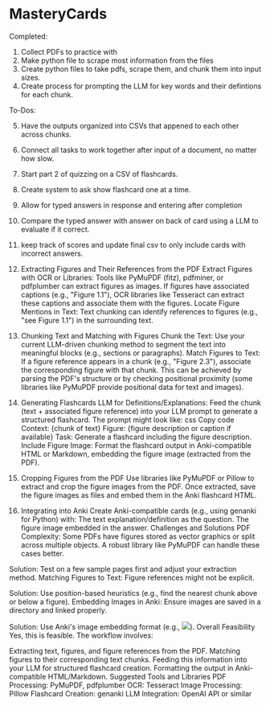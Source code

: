 # MasteryCards

Completed:

1. Collect PDFs to practice with
2. Make python file to scrape most information from the files
3. Create python files to take pdfs, scrape them, and chunk them into input sizes.
4. Create process for prompting the LLM for key words and their defintions for each chunk.

To-Dos:

5. Have the outputs organized into CSVs that appened to each other across chunks.
6. Connect all tasks to work together after input of a document, no matter how slow.
7. Start part 2 of quizzing on a CSV of flashcards.
8. Create system to ask show flashcard one at a time.
9. Allow for typed answers in response and entering after completion
10. Compare the typed answer with answer on back of card using a LLM to evaluate if it correct.
11. keep track of scores and update final csv to only include cards with incorrect answers.


1. Extracting Figures and Their References from the PDF
Extract Figures with OCR or Libraries: Tools like PyMuPDF (fitz), pdfminer, or pdfplumber can extract figures as images. If figures have associated captions (e.g., "Figure 1.1"), OCR libraries like Tesseract can extract these captions and associate them with the figures.
Locate Figure Mentions in Text: Text chunking can identify references to figures (e.g., "see Figure 1.1") in the surrounding text.
2. Chunking Text and Matching with Figures
Chunk the Text: Use your current LLM-driven chunking method to segment the text into meaningful blocks (e.g., sections or paragraphs).
Match Figures to Text: If a figure reference appears in a chunk (e.g., "Figure 2.3"), associate the corresponding figure with that chunk. This can be achieved by parsing the PDF's structure or by checking positional proximity (some libraries like PyMuPDF provide positional data for text and images).
3. Generating Flashcards
LLM for Definitions/Explanations: Feed the chunk (text + associated figure reference) into your LLM prompt to generate a structured flashcard. The prompt might look like:
css
Copy code
Context: {chunk of text}
Figure: {figure description or caption if available}
Task: Generate a flashcard including the figure description.
Include Figure Image: Format the flashcard output in Anki-compatible HTML or Markdown, embedding the figure image (extracted from the PDF).
4. Cropping Figures from the PDF
Use libraries like PyMuPDF or Pillow to extract and crop the figure images from the PDF. Once extracted, save the figure images as files and embed them in the Anki flashcard HTML.
5. Integrating into Anki
Create Anki-compatible cards (e.g., using genanki for Python) with:
The text explanation/definition as the question.
The figure image embedded in the answer.
Challenges and Solutions
PDF Complexity: Some PDFs have figures stored as vector graphics or split across multiple objects. A robust library like PyMuPDF can handle these cases better.

Solution: Test on a few sample pages first and adjust your extraction method.
Matching Figures to Text: Figure references might not be explicit.

Solution: Use position-based heuristics (e.g., find the nearest chunk above or below a figure).
Embedding Images in Anki: Ensure images are saved in a directory and linked properly.

Solution: Use Anki's image embedding format (e.g., <img src="path_to_image.jpg">).
Overall Feasibility
Yes, this is feasible. The workflow involves:

Extracting text, figures, and figure references from the PDF.
Matching figures to their corresponding text chunks.
Feeding this information into your LLM for structured flashcard creation.
Formatting the output in Anki-compatible HTML/Markdown.
Suggested Tools and Libraries
PDF Processing: PyMuPDF, pdfplumber
OCR: Tesseract
Image Processing: Pillow
Flashcard Creation: genanki
LLM Integration: OpenAI API or similar
